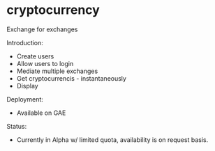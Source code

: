 # cryptocurrency 
Exchange for exchanges

Introduction:

 - Create users
 - Allow users to login
 - Mediate multiple exchanges
 - Get cryptocurrencis - instantaneously
 - Display
 
Deployment:
 - Available on GAE

Status:
 - Currently in Alpha w/ limited quota, availability is on request basis.
